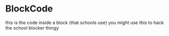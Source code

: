 # BlockCode
this is the code inside a block (that schools use) you might use this to hack the school blocker thingy
